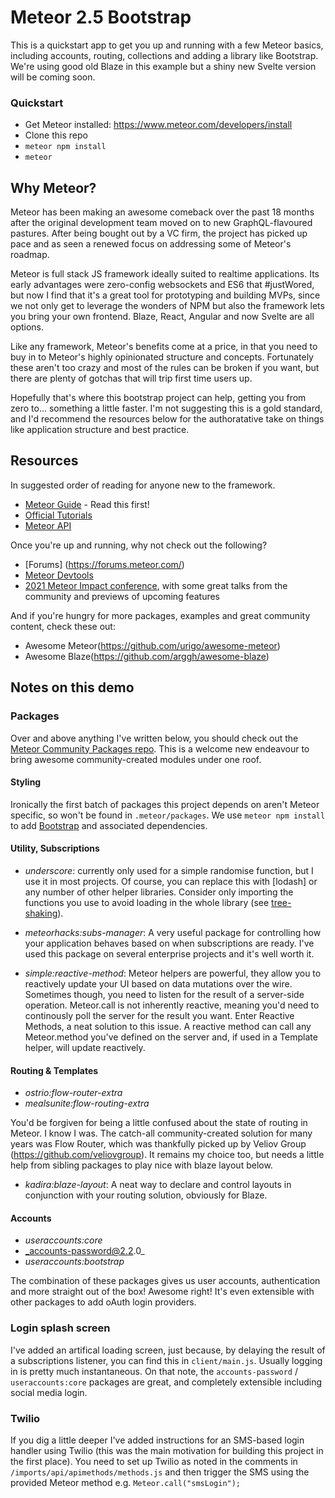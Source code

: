 # Meteor 2.5 Bootstrap

This is a quickstart app to get you up and running with a few Meteor basics, including accounts, routing, collections and adding a library like Bootstrap. We're using good old Blaze in this example but a shiny new Svelte version will be coming soon.

### Quickstart

- Get Meteor installed: https://www.meteor.com/developers/install
- Clone this repo
- `meteor npm install`
- `meteor`

## Why Meteor?

Meteor has been making an awesome comeback over the past 18 months after the original development team moved on to new GraphQL-flavoured pastures. After being bought out by a VC firm, the project has picked up pace and as seen a renewed focus on addressing some of Meteor's roadmap.

Meteor is full stack JS framework ideally suited to realtime applications. Its early advantages were zero-config websockets and ES6 that #justWored, but now I find that it's a great tool for prototyping and building MVPs, since we not only get to leverage the wonders of NPM but also the framework lets you bring your own frontend. Blaze, React, Angular and now Svelte are all options.

Like any framework, Meteor's benefits come at a price, in that you need to buy in to Meteor's highly opinionated structure and concepts. Fortunately these aren't too crazy and most of the rules can be broken if you want, but there are plenty of gotchas that will trip first time users up.

Hopefully that's where this bootstrap project can help, getting you from zero to... something a little faster. I'm not suggesting this is a gold standard, and I'd recommend the resources below for the authoratative take on things like application structure and best practice.

## Resources

In suggested order of reading for anyone new to the framework.

- [Meteor Guide](https://guide.meteor.com/) - Read this first!
- [Official Tutorials](https://www.meteor.com/developers/tutorials)
- [Meteor API](https://docs.meteor.com/#/full/)

Once you're up and running, why not check out the following?

- [Forums] (https://forums.meteor.com/)
- [Meteor Devtools](https://chrome.google.com/webstore/detail/meteor-devtools-evolved/ibniinmoafhgbifjojidlagmggecmpgf?hl=en)
- [2021 Meteor Impact conference](https://impact.meteor.com/), with some great talks from the community and previews of upcoming features

And if you're hungry for more packages, examples and great community content, check these out:

- Awesome Meteor(https://github.com/urigo/awesome-meteor)
- Awesome Blaze(https://github.com/arggh/awesome-blaze)

## Notes on this demo

### Packages

Over and above anything I've written below, you should check out the [Meteor Community Packages repo](https://github.com/Meteor-Community-Packages). This is a welcome new endeavour to bring awesome community-created modules under one roof.

#### Styling

Ironically the first batch of packages this project depends on aren't Meteor specific, so won't be found in `.meteor/packages`. We use `meteor npm install` to add [Bootstrap](https://getbootstrap.com/docs/5.1/getting-started/introduction/) and associated dependencies.

#### Utility, Subscriptions

- _underscore_: currently only used for a simple randomise function, but I use it in most projects. Of course, you can replace this with [lodash] or any number of other helper libraries. Consider only importing the functions you use to avoid loading in the whole library (see [tree-shaking](https://javascript.info/import-export)).

- _meteorhacks:subs-manager_: A very useful package for controlling how your application behaves based on when subscriptions are ready. I've used this package on several enterprise projects and it's well worth it.

- _simple:reactive-method_: Meteor helpers are powerful, they allow you to reactively update your UI based on data mutations over the wire. Sometimes though, you need to listen for the result of a server-side operation. Meteor.call is not inherently reactive, meaning you'd need to continously poll the server for the result you want. Enter Reactive Methods, a neat solution to this issue. A reactive method can call any Meteor.method you've defined on the server and, if used in a Template helper, will update reactively.

#### Routing & Templates

- _ostrio:flow-router-extra_
- _mealsunite:flow-routing-extra_

You'd be forgiven for being a little confused about the state of routing in Meteor. I know I was. The catch-all community-created solution for many years was Flow Router, which was thankfully picked up by Veliov Group (https://github.com/veliovgroup). It remains my choice too, but needs a little help from sibling packages to play nice with blaze layout below.

- _kadira:blaze-layout_: A neat way to declare and control layouts in conjunction with your routing solution, obviously for Blaze.

#### Accounts

- _useraccounts:core_
- _accounts-password@2.2.0_
- _useraccounts:bootstrap_

The combination of these packages gives us user accounts, authentication and more straight out of the box! Awesome right! It's even extensible with other packages to add oAuth login providers.

### Login splash screen

I've added an artifical loading screen, just because, by delaying the result of a subscriptions listener, you can find this in `client/main.js`. Usually logging in is pretty much instantaneous. On that note, the `accounts-password` / `useraccounts:core` packages are great, and completely extensible including social media login.

### Twilio

If you dig a little deeper I've added instructions for an SMS-based login handler using Twilio (this was the main motivation for building this project in the first place). You need to set up Twilio as noted in the comments in `/imports/api/apimethods/methods.js` and then trigger the SMS using the provided Meteor method e.g. `Meteor.call("smsLogin");`
